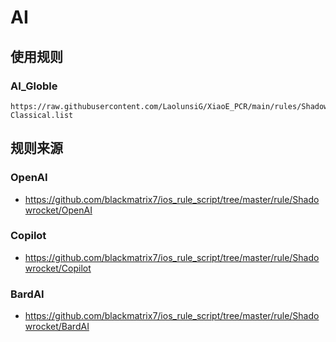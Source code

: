 # AI

## 使用规则
### AI_Globle
```
https://raw.githubusercontent.com/LaolunsiG/XiaoE_PCR/main/rules/Shadowrocket/AI/AI_Globle-Classical.list
```

## 规则来源
### OpenAI
- https://github.com/blackmatrix7/ios_rule_script/tree/master/rule/Shadowrocket/OpenAI

### Copilot
- https://github.com/blackmatrix7/ios_rule_script/tree/master/rule/Shadowrocket/Copilot

### BardAI
- https://github.com/blackmatrix7/ios_rule_script/tree/master/rule/Shadowrocket/BardAI
